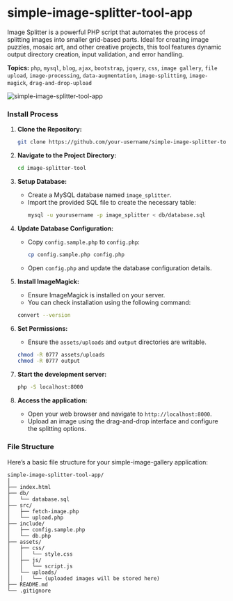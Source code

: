 # simple-image-splitter-tool-app
Image Splitter is a powerful PHP script that automates the process of splitting images into smaller grid-based parts. Ideal for creating image puzzles, mosaic art, and other creative projects, this tool features dynamic output directory creation, input validation, and error handling.

**Topics:** `php`, `mysql`, `blog`, `ajax`, `bootstrap`, `jquery`, `css`, `image gallery`, `file upload`, `image-processing`, `data-augmentation`, `image-splitting`, `image-magick`, `drag-and-drop-upload`


![simple-image-splitter-tool-app](./assets/images/simple-image-splitter-tool-app.png)

### Install Process

1. **Clone the Repository:**
   ```bash
   git clone https://github.com/your-username/simple-image-splitter-tool-app.git
   ```

2. **Navigate to the Project Directory:**
   ```bash
   cd image-splitter-tool
   ```

3. **Setup Database:**
    - Create a MySQL database named `image_splitter`.
    - Import the provided SQL file to create the necessary table:
      ```sh
      mysql -u yourusername -p image_splitter < db/database.sql
      ```

4. **Update Database Configuration:**
    - Copy `config.sample.php` to `config.php`:
      ```sh
      cp config.sample.php config.php
      ```
    - Open `config.php` and update the database configuration details.

5. **Install ImageMagick:**
    - Ensure ImageMagick is installed on your server.
    - You can check installation using the following command:

   ```bash
   convert --version
   ```

6. **Set Permissions:**
    - Ensure the `assets/uploads` and `output` directories are writable.

   ```bash
   chmod -R 0777 assets/uploads
   chmod -R 0777 output
   ```

7. **Start the development server:**
   ```sh
   php -S localhost:8000
   ```

8. **Access the application:**
    - Open your web browser and navigate to `http://localhost:8000`.
    - Upload an image using the drag-and-drop interface and configure the splitting options.

### File Structure

Here’s a basic file structure for your simple-image-gallery application:

```
simple-image-splitter-tool-app/
│
├── index.html
├── db/
│   └── database.sql
├── src/
│   ├── fetch-image.php
│   └── upload.php
├── include/
│   ├── config.sample.php
│   └── db.php
├── assets/
│   ├── css/
│   │   └── style.css
│   ├── js/
│   │   └── script.js
│   └── uploads/
│   │   └── (uploaded images will be stored here)
├── README.md
└── .gitignore
```